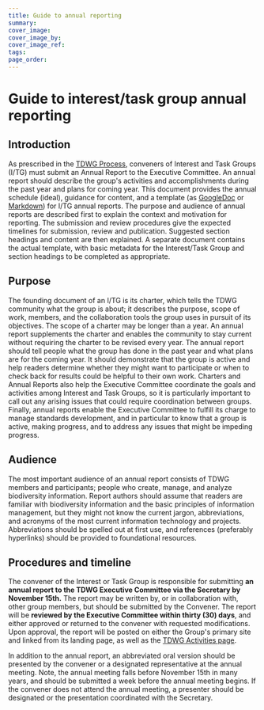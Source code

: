```yaml
---
title: Guide to annual reporting
summary: 
cover_image: 
cover_image_by: 
cover_image_ref: 
tags: 
page_order: 
---
```


# Guide to interest/task group annual reporting

## Introduction

As prescribed in the [TDWG Process](https://www.tdwg.org/about/process/), conveners of Interest and Task Groups (I/TG) must submit an Annual Report to the Executive Committee. An annual report should describe the group&#39;s activities and accomplishments during the past year and plans for coming year. This document provides the annual schedule (ideal), guidance for content, and a template (as [GoogleDoc](http://drive.google.com/open?id=1VYHouWmgh94zUibFgDlTW_6cwCTsYbl6Kq9vsczFPjA) or [Markdown](../annual-report-template)) for I/TG annual reports. The purpose and audience of annual reports are described first to explain the context and motivation for reporting.  The submission and review procedures give the expected timelines for submission, review and publication. Suggested section headings and content are then explained. A separate document contains the actual template, with basic metadata for the Interest/Task Group and section headings to be completed as appropriate.

## Purpose

The founding document of an I/TG is its charter, which tells the TDWG community what the group is about; it describes the purpose, scope of work, members, and the collaboration tools the group uses in pursuit of its objectives.  The scope of a charter may be longer than a year.  An annual report supplements the charter and enables the community to stay current without requiring the charter to be revised every year.  The annual report should tell people what the group has done in the past year and what plans are for the coming year.  It should demonstrate that the group is active and help readers determine whether they might want to participate or when to check back for results could be helpful to their own work.  Charters and Annual Reports also help the Executive Committee coordinate the goals and activities among Interest and Task Groups, so it is particularly important to call out any arising issues that could require coordination between groups. Finally, annual reports enable the Executive Committee to fulfill its charge to manage standards development, and in particular to know that a group is active, making progress, and to address any issues that might be impeding progress.

## Audience

The most important audience of an annual report consists of TDWG members and participants; people who create, manage, and analyze biodiversity information.  Report authors should assume that readers are familiar with biodiversity information and the basic principles of information management, but they might not know the current jargon, abbreviations, and acronyms of the most current information technology and projects.  Abbreviations should be spelled out at first use, and references (preferably hyperlinks) should be provided to foundational resources.

## Procedures and timeline

The convener of the Interest or Task Group is responsible for submitting **an annual report to the TDWG Executive Committee via the Secretary by November 15th.**  The report may be written by, or in collaboration with, other group members, but should be submitted by the Convener.  The report will be **reviewed by the Executive Committee within thirty (30) days**, and either approved or returned to the convener with requested modifications.  Upon approval, the report will be posted on either the Group's primary site and linked from its landing page, as well as the [TDWG Activities page](http://www.tdwg.org/activities/).

In addition to the annual report, an abbreviated oral version should be presented by the convener or a designated representative at the annual meeting. Note, the annual meeting falls before November 15th in many years, and should be submitted a week before the annual meeting begins.  If the convener does not attend the annual meeting, a presenter should be designated or the presentation coordinated with the Secretary.
